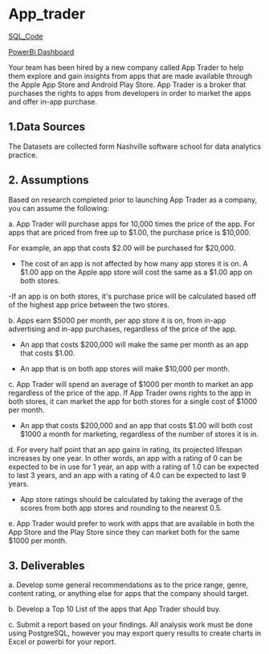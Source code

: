 # **App_trader** 

[SQL_Code](https://github.com/H-Getu/App_traders/blob/main/SQL/App_trader.sql)

[PowerBi Dashboard](https://app.powerbi.com/view?r=eyJrIjoiMjE4ZDRiZDQtYWM2Ny00N2Y1LWE2N2ItMWMwM2YyYTIxMTA0IiwidCI6IjEwMWRhNTg3LTE4NDMtNGY1Mi04YjhhLTE3YjA2OWM2NmQzMyIsImMiOjJ9) 


Your team has been hired by a new company called App Trader to help them explore and gain insights from apps that are made available through the Apple App Store and Android Play Store. App Trader is a broker that purchases the rights to apps from developers in order to market the apps and offer in-app purchase.

## **1.Data Sources**

The Datasets are collected form Nashville software school for data analytics practice.

## **2. Assumptions**

 Based on research completed prior to launching App Trader as a company, you can assume the following:

 a. App Trader will purchase apps for 10,000 times the price of the app. For apps that are priced from free up to $1.00, the purchase price is $10,000.

  For example, an app that costs $2.00 will be purchased for $20,000.

   - The cost of an app is not affected by how many app stores it is on. A $1.00 app on the Apple app store will cost the same as a $1.00 app on both stores.

   -If an app is on both stores, it's purchase price will be calculated based off of the highest app price between the two stores.

b. Apps earn $5000 per month, per app store it is on, from in-app advertising and in-app purchases, regardless of the price of the app.

  - An app that costs $200,000 will make the same per month as an app that costs $1.00.

  - An app that is on both app stores will make $10,000 per month.

c. App Trader will spend an average of $1000 per month to market an app regardless of the price of the app. If App Trader owns rights to the app in both stores, it can market the app for both stores for a single cost of $1000 per month.

  - An app that costs $200,000 and an app that costs $1.00 will both cost $1000 a month for marketing, regardless of the number of stores it is in.

d. For every half point that an app gains in rating, its projected lifespan increases by one year. In other words, an app with a rating of 0 can be expected to be in use for 1 year, an app with a rating of 1.0 can be expected to last 3 years, and an app with a rating of 4.0 can be expected to last 9 years.

  - App store ratings should be calculated by taking the average of the scores from both app stores and rounding to the nearest 0.5.

 e. App Trader would prefer to work with apps that are available in both the App Store and the Play Store since they can market both for the same $1000 per month.

 ## **3. Deliverables**

a. Develop some general recommendations as to the price range, genre, content rating, or anything else for apps that the company should target.

b. Develop a Top 10 List of the apps that App Trader should buy.

c. Submit a report based on your findings. All analysis work must be done using PostgreSQL, however you may export query results to create charts in Excel or powerbi for your report.
